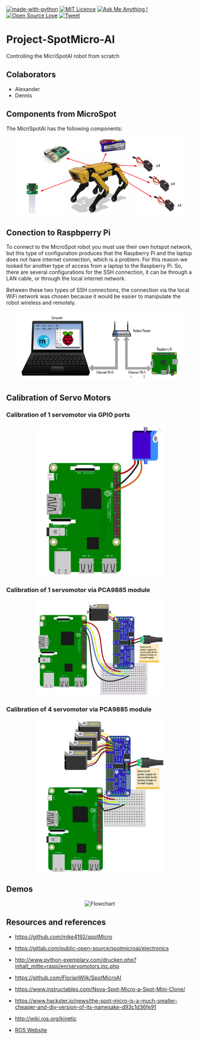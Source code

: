 [![made-with-python](https://img.shields.io/badge/Made%20with-Python-1f425f.svg)](https://www.python.org/)
[![MIT Licence](https://badges.frapsoft.com/os/mit/mit.svg?v=103)](https://opensource.org/licenses/mit-license.php)
[![Ask Me Anything !](https://img.shields.io/badge/Ask%20me-anything-1abc9c.svg)](https://github.com/dennishnf/project-microspot-ai/issues)
[![Open Source Love](https://badges.frapsoft.com/os/v2/open-source.png?v=103)](https://github.com/ellerbrock/open-source-badges/)
[![Tweet](https://img.shields.io/twitter/url/http/shields.io.svg?style=social)](https://twitter.com/intent/tweet?text=Download%20and%20use%20the%20Project%20XR%20Glasses&url=https://github.com/dennishnf/project-microspot-ai&hashtags=robotics,spotmicroai,spotmicro,raspberry)     

# Project-SpotMicro-AI

Controlling the MicriSpotAI robot from scratch


## Colaborators

- Alexander    
- Dennis 


## Components from MicroSpot

The MicriSpotAI has the following components:

<p align="center">
<img src="_images/components-microspot-ai.png" alt="Flowchart" width="450"/>
</p>


## Conection to Raspbperry Pi

To connect to the MicroSpot robot you must use their own hotspot network, but this type of configuration produces that the Raspberry Pi and the laptop does not have internet connection, which is a problem. For this reason we looked for another type of access from a laptop to the Raspberry Pi. So, there are several configurations for the SSH connection, it can be through a LAN cable, or through the local internet network.

Between these two types of SSH connections, the connection via the local WiFi network was chosen because it would be easier to manipulate the robot wireless and remotely.

<p align="center">
<img src="_images/ssh-conexion-rpi.png" alt="Flowchart" width="450"/>
</p>



## Calibration of Servo Motors

### Calibration of 1 servomotor via GPIO ports

<p align="center">
<img src="_images/servos_control_gpio.png" alt="Flowchart" width="350"/>
</p>


### Calibration of 1 servomotor via PCA9885 module

<p align="center">
<img src="_images/servos_control_pca_1.png" alt="Flowchart" width="350"/>
</p>

### Calibration of 4 servomotor via PCA9885 module

<p align="center">
<img src="_images/servos_control_pca_4.png" alt="Flowchart" width="350"/>
</p>



## Demos

<p align="center">
<img src="_images/demo2.gif" alt="Flowchart" width="350"/>
</p>


## Resources and references

- https://github.com/mike4192/spotMicro

- https://gitlab.com/public-open-source/spotmicroai/electronics

- http://www.python-exemplary.com/drucken.php?inhalt_mitte=raspi/en/servomotors.inc.php

- https://github.com/FlorianWilk/SpotMicroAI

- https://www.instructables.com/Nova-Spot-Micro-a-Spot-Mini-Clone/

- https://www.hackster.io/news/the-spot-micro-is-a-much-smaller-cheaper-and-diy-version-of-its-namesake-d93c1d36fe91

- http://wiki.ros.org/kinetic

- [ROS Website](https://www.ros.org/)




<!---

git pull
git add -A
git commit -m "v0"
git push -u origin main

--->


